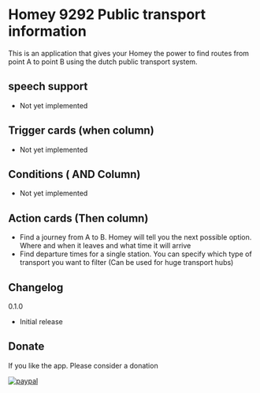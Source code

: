 # Homey 9292 Public transport information

This is an application that gives your Homey the power to find routes from point A to point B using the dutch public transport system.

## speech support

- Not yet implemented

## Trigger cards (when column)

- Not yet implemented

## Conditions ( AND Column)

- Not yet implemented 

## Action cards (Then column)

- Find a journey from A to B. Homey will tell you the next possible option. Where and when it leaves and what time it will arrive
- Find departure times for a single station. You can specify which type of transport you want to filter (Can be used for huge transport hubs)

## Changelog

0.1.0 
* Initial release

## Donate

If you like the app. Please consider a donation

[![paypal](https://www.paypal.com/en_US/i/btn/btn_donateCC_LG.gif)](https://www.paypal.com/cgi-bin/webscr?cmd=_donations&business=j%2esomhorst%40gmail%2ecom&lc=NL&item_name=Homey%209292%20App&no_note=0&currency_code=EUR&bn=PP%2dDonationsBF%3abtn_donateCC_LG%2egif%3aNonHostedGuest)